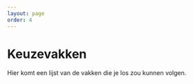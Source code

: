 ```yaml
---
layout: page
order: 4
---
```


# Keuzevakken

Hier komt een lijst van de vakken die je los zou kunnen volgen.



